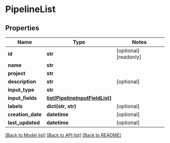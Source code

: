 # PipelineList

## Properties
Name | Type | Notes
------------ | ------------- | -------------
**id** | **str** | [optional] [readonly] 
**name** | **str** | 
**project** | **str** | 
**description** | **str** | [optional] 
**input_type** | **str** | 
**input_fields** | [**list[PipelineInputFieldList]**](PipelineInputFieldList.md) | 
**labels** | **dict(str, str)** | [optional] 
**creation_date** | **datetime** | [optional] 
**last_updated** | **datetime** | [optional] 

[[Back to Model list]](../README.md#documentation-for-models) [[Back to API list]](../README.md#documentation-for-api-endpoints) [[Back to README]](../README.md)


